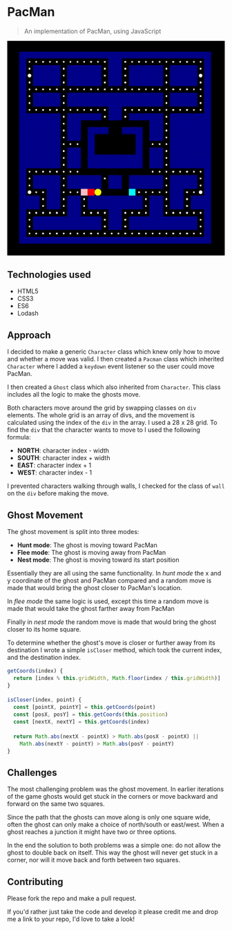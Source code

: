 # PacMan

> An implementation of PacMan, using JavaScript

![alt text](https://github.com/diegoportela99/Pacman-Qlearning/blob/master/Video/PacmanAI.gif "Diego Pacman Qlearning, 2021")


## Technologies used

- HTML5
- CSS3
- ES6
- Lodash

## Approach

I decided to make a generic `Character` class which knew only how to move and whether a move was valid. I then created a `Pacman` class which inherited `Character` where I added a `keydown` event listener so the user could move PacMan.

I then created a `Ghost` class which also inherited from `Character`. This class includes all the logic to make the ghosts move.

Both characters move around the grid by swapping classes on `div` elements. The whole grid is an array of divs, and the movement is calculated using the index of the `div` in the array. I used a 28 x 28 grid. To find the `div` that the character wants to move to I used the following formula:

- **NORTH**: character index - width
- **SOUTH**: character index + width
- **EAST**: character index + 1
- **WEST**: character index - 1

I prevented characters walking through walls, I checked for the class of `wall` on the `div` before making the move.

## Ghost Movement

The ghost movement is split into three modes:

- **Hunt mode**: The ghost is moving toward PacMan
- **Flee mode**: The ghost is moving away from PacMan
- **Nest mode**: The ghost is moving toward its start position

Essentially they are all using the same functionality. In _hunt mode_ the x and y coordinate of the ghost and PacMan compared and a random move is made that would bring the ghost closer to PacMan's location.

In _flee mode_ the same logic is used, except this time a random move is made that would take the ghost farther away from PacMan

Finally in _nest mode_ the random move is made that would bring the ghost closer to its home square.

To determine whether the ghost's move is closer or further away from its destination I wrote a simple `isCloser` method, which took the current index, and the destination index.

```js
getCoords(index) {
  return [index % this.gridWidth, Math.floor(index / this.gridWidth)]
}

isCloser(index, point) {
  const [pointX, pointY] = this.getCoords(point)
  const [posX, posY] = this.getCoords(this.position)
  const [nextX, nextY] = this.getCoords(index)

  return Math.abs(nextX - pointX) > Math.abs(posX - pointX) ||
    Math.abs(nextY - pointY) > Math.abs(posY - pointY)
}
```

## Challenges

The most challenging problem was the ghost movement. In earlier iterations of the game ghosts would get stuck in the corners or move backward and forward on the same two squares.

Since the path that the ghosts can move along is only one square wide, often the ghost can only make a choice of north/south or east/west. When a ghost reaches a junction it might have two or three options.

In the end the solution to both problems was a simple one: do not allow the ghost to double back on itself. This way the ghost will never get stuck in a corner, nor will it move back and forth between two squares.

## Contributing

Please fork the repo and make a pull request.

If you'd rather just take the code and develop it please credit me and drop me a link to your repo, I'd love to take a look!
